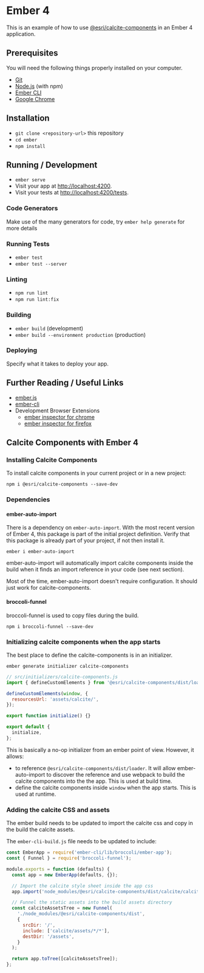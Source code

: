 # Ember 4

This is an example of how to use [@esri/calcite-components](https://github.com/Esri/calcite-components/) in an Ember 4 application.

## Prerequisites

You will need the following things properly installed on your computer.

- [Git](https://git-scm.com/)
- [Node.js](https://nodejs.org/) (with npm)
- [Ember CLI](https://cli.emberjs.com/release/)
- [Google Chrome](https://google.com/chrome/)

## Installation

- `git clone <repository-url>` this repository
- `cd ember`
- `npm install`

## Running / Development

- `ember serve`
- Visit your app at [http://localhost:4200](http://localhost:4200).
- Visit your tests at [http://localhost:4200/tests](http://localhost:4200/tests).

### Code Generators

Make use of the many generators for code, try `ember help generate` for more details

### Running Tests

- `ember test`
- `ember test --server`

### Linting

- `npm run lint`
- `npm run lint:fix`

### Building

- `ember build` (development)
- `ember build --environment production` (production)

### Deploying

Specify what it takes to deploy your app.

## Further Reading / Useful Links

- [ember.js](https://emberjs.com/)
- [ember-cli](https://cli.emberjs.com/release/)
- Development Browser Extensions
  - [ember inspector for chrome](https://chrome.google.com/webstore/detail/ember-inspector/bmdblncegkenkacieihfhpjfppoconhi)
  - [ember inspector for firefox](https://addons.mozilla.org/en-US/firefox/addon/ember-inspector/)

## Calcite Components with Ember 4

### Installing Calcite Components

To install calcite components in your current project or in a new project:

```
npm i @esri/calcite-components --save-dev
```

### Dependencies

#### ember-auto-import

There is a dependency on `ember-auto-import`. With the most recent version of Ember 4, this package is part of the initial project definition. Verify that this package is already part of your project, if not then install it.

`ember i ember-auto-import`

ember-auto-import will automatically import calcite components inside the build when it finds an import reference in your code (see next section).

Most of the time, ember-auto-import doesn't require configuration. It should just work for calcite-components.

#### broccoli-funnel

broccoli-funnel is used to copy files during the build.

`npm i broccoli-funnel --save-dev`

### Initializing calcite components when the app starts

The best place to define the calcite-components is in an initializer.

`ember generate initializer calcite-components`

```js
// src/initializers/calcite-components.js
import { defineCustomElements } from '@esri/calcite-components/dist/loader';

defineCustomElements(window, {
  resourcesUrl: 'assets/calcite/',
});

export function initialize() {}

export default {
  initialize,
};
```

This is basically a no-op initializer from an ember point of view. However, it allows:

- to reference `@esri/calcite-components/dist/loader`. It will allow ember-auto-import to discover the reference and use webpack to build the calcite components into the the app. This is used at build time.
- define the calcite components inside `window` when the app starts. This is used at runtime.

### Adding the calcite CSS and assets

The ember build needs to be updated to import the calcite css and copy in the build the calcite assets.

The `ember-cli-build.js` file needs to be updated to include:

```js
const EmberApp = require('ember-cli/lib/broccoli/ember-app');
const { Funnel } = require('broccoli-funnel');

module.exports = function (defaults) {
  const app = new EmberApp(defaults, {});

  // Import the calcite style sheet inside the app css
  app.import('node_modules/@esri/calcite-components/dist/calcite/calcite.css');

  // Funnel the static assets into the build assets directory
  const calciteAssetsTree = new Funnel(
    './node_modules/@esri/calcite-components/dist',
    {
      srcDir: '/',
      include: ['calcite/assets/*/*'],
      destDir: '/assets',
    }
  );

  return app.toTree([calciteAssetsTree]);
};
```

